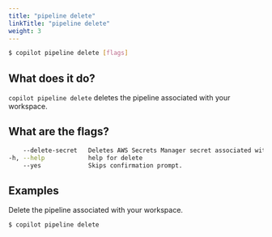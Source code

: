 ```yaml
---
title: "pipeline delete"
linkTitle: "pipeline delete"
weight: 3
---
```


```bash
$ copilot pipeline delete [flags]
```

## What does it do?
`copilot pipeline delete` deletes the pipeline associated with your workspace.

## What are the flags?
```bash
    --delete-secret   Deletes AWS Secrets Manager secret associated with a pipeline source repository.
-h, --help            help for delete
    --yes             Skips confirmation prompt.
```

## Examples
Delete the pipeline associated with your workspace.
```bash
$ copilot pipeline delete
```